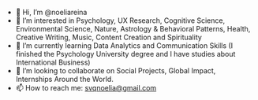 - 👋 Hi, I’m @noeliareina
- 👀 I’m interested in Psychology, UX Research, Cognitive Science, Environmental Science, Nature, Astrology & Behavioral Patterns, Health, Creative Writing, Music, Content Creation and Spirituality
- 🌱 I’m currently learning Data Analytics and Communication Skills (I finished the Psychology University degree and I have studies about International Business)
- 💞️ I’m looking to collaborate on Social Projects, Global Impact, Internships Around the World.
- 📫 How to reach me: svqnoelia@gmail.com


<!---
noeliareina/noeliareina is a ✨ special ✨ repository because its `README.md` (this file) appears on your GitHub profile.
You can click the Preview link to take a look at your changes.
--->

